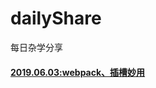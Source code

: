 # dailyShare
每日杂学分享

#### [2019.06.03:webpack、插槽妙用](https://github.com/xuejianrong/dailyShare/blob/master/2019.06.03.md)
